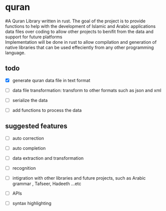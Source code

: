 # quran

#A Quran Library written in rust. 
The goal of the project is to provide functions to help with the development of Islamic and Arabic applications  
data files over coding to allow other projects to benifit from the data and support for future platforms  
Implementation will be done in rust to allow compilation and generation of native libraries that can be used effeciently from any other programming language.


## todo
- [x] generate quran data file in text format
- [ ] data file transformation: transform to other formats such as json and xml 
- [ ] serialize the data 
- [ ] add functions to process the data


## suggested features
- [ ] auto correction
- [ ] auto completion 
- [ ] data extraction and transformation 
- [ ] recognition 
- [ ] intigration with other libraries and future projects, such as Arabic grammar , Tafseer, Hadeeth ...etc
- [ ] APIs
- [ ] syntax highlighting 

